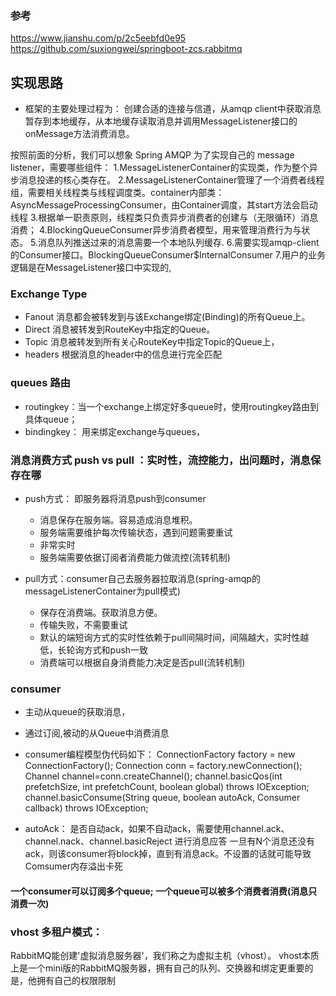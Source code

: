 ### 参考
https://www.jianshu.com/p/2c5eebfd0e95
https://github.com/suxiongwei/springboot-zcs.rabbitmq

## 实现思路
- 框架的主要处理过程为：
  创建合适的连接与信道，从amqp client中获取消息暂存到本地缓存，从本地缓存读取消息并调用MessageListener接口的onMessage方法消费消息。
 
按照前面的分析，我们可以想象 Spring AMQP 为了实现自己的 message listener，需要哪些组件：
1.MessageListenerContainer的实现类，作为整个异步消息投递的核心类存在。
2.MessageListenerContainer管理了一个消费者线程组，需要相关线程类与线程调度类。container内部类：AsyncMessageProcessingConsumer，由Container调度，其start方法会启动线程
3.根据单一职责原则，线程类只负责异步消费者的创建与（无限循环）消息消费；
4.BlockingQueueConsumer异步消费者模型，用来管理消费行为与状态。
5.消息队列推送过来的消息需要一个本地队列缓存.
6.需要实现amqp-client的Consumer接口。BlockingQueueConsumer$InternalConsumer
7.用户的业务逻辑是在MessageListener接口中实现的,

### Exchange Type
- Fanout 
    消息都会被转发到与该Exchange绑定(Binding)的所有Queue上。
- Direct 
    消息被转发到RouteKey中指定的Queue。
- Topic 
    消息被转发到所有关心RouteKey中指定Topic的Queue上，
- headers
    根据消息的header中的信息进行完全匹配

### queues 路由
- routingkey：当一个exchange上绑定好多queue时，使用routingkey路由到具体queue；  
- bindingkey： 用来绑定exchange与queues，


### 消息消费方式 push vs pull ：实时性，流控能力，出问题时，消息保存在哪
- push方式： 即服务器将消息push到consumer 
   - 消息保存在服务端。容易造成消息堆积。
   - 服务端需要维护每次传输状态，遇到问题需要重试
   - 非常实时
   - 服务端需要依据订阅者消费能力做流控(流转机制)
   
- pull方式：consumer自己去服务器拉取消息(spring-amqp的messageListenerContainer为pull模式)
   - 保存在消费端。获取消息方便。
   - 传输失败，不需要重试
   - 默认的端短询方式的实时性依赖于pull间隔时间，间隔越大，实时性越低，长轮询方式和push一致
   - 消费端可以根据自身消费能力决定是否pull(流转机制)

### consumer
- 主动从queue的获取消息，
- 通过订阅,被动的从Queue中消费消息

- consumer编程模型伪代码如下：
ConnectionFactory factory = new ConnectionFactory();
Connection conn = factory.newConnection();
Channel channel=conn.createChannel();
channel.basicQos(int prefetchSize, int prefetchCount, boolean global) throws IOException;
channel.basicConsume(String queue, boolean autoAck, Consumer callback) throws IOException;

- autoAck：
  是否自动ack，如果不自动ack，需要使用channel.ack、channel.nack、channel.basicReject 进行消息应答
  一旦有N个消息还没有ack，则该consumer将block掉，直到有消息ack。不设置的话就可能导致Comsumer内存溢出卡死

#### 一个consumer可以订阅多个queue;  一个queue可以被多个消费者消费(消息只消费一次)

### vhost 多租户模式：
RabbitMQ能创建'虚拟消息服务器'，我们称之为虚拟主机（vhost）。
vhost本质上是一个mini版的RabbitMQ服务器，拥有自己的队列、交换器和绑定更重要的是，他拥有自己的权限限制
      